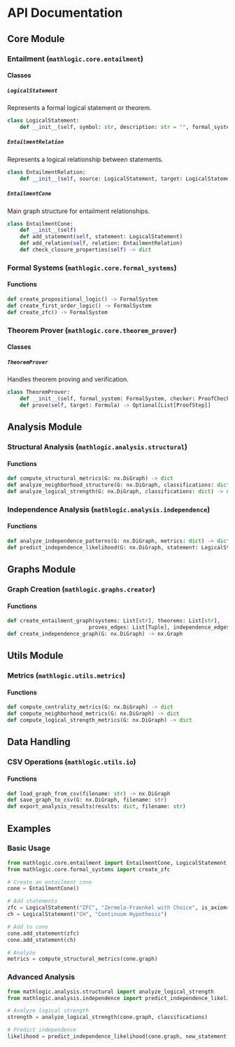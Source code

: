 # API Documentation

## Core Module

### Entailment (`mathlogic.core.entailment`)

#### Classes

##### `LogicalStatement`
Represents a formal logical statement or theorem.

```python
class LogicalStatement:
    def __init__(self, symbol: str, description: str = "", formal_system: str = "", is_axiom: bool = False)
```

##### `EntailmentRelation`
Represents a logical relationship between statements.

```python
class EntailmentRelation:
    def __init__(self, source: LogicalStatement, target: LogicalStatement, relation_type: str)
```

##### `EntailmentCone`
Main graph structure for entailment relationships.

```python
class EntailmentCone:
    def __init__(self)
    def add_statement(self, statement: LogicalStatement)
    def add_relation(self, relation: EntailmentRelation)
    def check_closure_properties(self) -> dict
```

### Formal Systems (`mathlogic.core.formal_systems`)

#### Functions

```python
def create_propositional_logic() -> FormalSystem
def create_first_order_logic() -> FormalSystem
def create_zfc() -> FormalSystem
```

### Theorem Prover (`mathlogic.core.theorem_prover`)

#### Classes

##### `TheoremProver`
Handles theorem proving and verification.

```python
class TheoremProver:
    def __init__(self, formal_system: FormalSystem, checker: ProofChecker)
    def prove(self, target: Formula) -> Optional[List[ProofStep]]
```

## Analysis Module

### Structural Analysis (`mathlogic.analysis.structural`)

#### Functions

```python
def compute_structural_metrics(G: nx.DiGraph) -> dict
def analyze_neighborhood_structure(G: nx.DiGraph, classifications: dict) -> dict
def analyze_logical_strength(G: nx.DiGraph, classifications: dict) -> dict
```

### Independence Analysis (`mathlogic.analysis.independence`)

#### Functions

```python
def analyze_independence_patterns(G: nx.DiGraph, metrics: dict) -> dict
def predict_independence_likelihood(G: nx.DiGraph, statement: LogicalStatement) -> float
```

## Graphs Module

### Graph Creation (`mathlogic.graphs.creator`)

#### Functions

```python
def create_entailment_graph(systems: List[str], theorems: List[str], 
                          proves_edges: List[Tuple], independence_edges: List[Tuple]) -> nx.DiGraph
def create_independence_graph(G: nx.DiGraph) -> nx.Graph
```

## Utils Module

### Metrics (`mathlogic.utils.metrics`)

#### Functions

```python
def compute_centrality_metrics(G: nx.DiGraph) -> dict
def compute_neighborhood_metrics(G: nx.DiGraph) -> dict
def compute_logical_strength_metrics(G: nx.DiGraph) -> dict
```

## Data Handling

### CSV Operations (`mathlogic.utils.io`)

#### Functions

```python
def load_graph_from_csv(filename: str) -> nx.DiGraph
def save_graph_to_csv(G: nx.DiGraph, filename: str)
def export_analysis_results(results: dict, filename: str)
```

## Examples

### Basic Usage

```python
from mathlogic.core.entailment import EntailmentCone, LogicalStatement
from mathlogic.core.formal_systems import create_zfc

# Create an entailment cone
cone = EntailmentCone()

# Add statements
zfc = LogicalStatement("ZFC", "Zermelo-Fraenkel with Choice", is_axiom=True)
ch = LogicalStatement("CH", "Continuum Hypothesis")

# Add to cone
cone.add_statement(zfc)
cone.add_statement(ch)

# Analyze
metrics = compute_structural_metrics(cone.graph)
```

### Advanced Analysis

```python
from mathlogic.analysis.structural import analyze_logical_strength
from mathlogic.analysis.independence import predict_independence_likelihood

# Analyze logical strength
strength = analyze_logical_strength(cone.graph, classifications)

# Predict independence
likelihood = predict_independence_likelihood(cone.graph, new_statement)
``` 